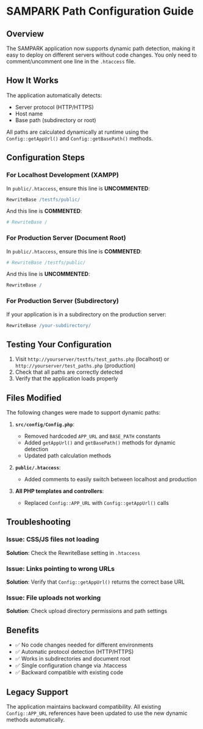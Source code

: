 # SAMPARK Path Configuration Guide

## Overview
The SAMPARK application now supports dynamic path detection, making it easy to deploy on different servers without code changes. You only need to comment/uncomment one line in the `.htaccess` file.

## How It Works
The application automatically detects:
- Server protocol (HTTP/HTTPS)
- Host name
- Base path (subdirectory or root)

All paths are calculated dynamically at runtime using the `Config::getAppUrl()` and `Config::getBasePath()` methods.

## Configuration Steps

### For Localhost Development (XAMPP)
In `public/.htaccess`, ensure this line is **UNCOMMENTED**:
```apache
RewriteBase /testfs/public/
```

And this line is **COMMENTED**:
```apache
# RewriteBase /
```

### For Production Server (Document Root)
In `public/.htaccess`, ensure this line is **COMMENTED**:
```apache
# RewriteBase /testfs/public/
```

And this line is **UNCOMMENTED**:
```apache
RewriteBase /
```

### For Production Server (Subdirectory)
If your application is in a subdirectory on the production server:
```apache
RewriteBase /your-subdirectory/
```

## Testing Your Configuration

1. Visit `http://yourserver/testfs/test_paths.php` (localhost) or `http://yourserver/test_paths.php` (production)
2. Check that all paths are correctly detected
3. Verify that the application loads properly

## Files Modified

The following changes were made to support dynamic paths:

1. **`src/config/Config.php`**:
   - Removed hardcoded `APP_URL` and `BASE_PATH` constants
   - Added `getAppUrl()` and `getBasePath()` methods for dynamic detection
   - Updated path calculation methods

2. **`public/.htaccess`**:
   - Added comments to easily switch between localhost and production

3. **All PHP templates and controllers**:
   - Replaced `Config::APP_URL` with `Config::getAppUrl()` calls

## Troubleshooting

### Issue: CSS/JS files not loading
**Solution**: Check the RewriteBase setting in `.htaccess`

### Issue: Links pointing to wrong URLs
**Solution**: Verify that `Config::getAppUrl()` returns the correct base URL

### Issue: File uploads not working
**Solution**: Check upload directory permissions and path settings

## Benefits

- ✅ No code changes needed for different environments
- ✅ Automatic protocol detection (HTTP/HTTPS)
- ✅ Works in subdirectories and document root
- ✅ Single configuration change via .htaccess
- ✅ Backward compatible with existing code

## Legacy Support

The application maintains backward compatibility. All existing `Config::APP_URL` references have been updated to use the new dynamic methods automatically.